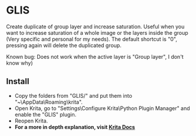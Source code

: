 # GLIS
Create duplicate of group layer and increase saturation. Useful when you want to increase saturation of a whole image or the layers inside the group (Very specific and personal for my needs). The default shortcut is "0", pressing again will delete the duplicated group.

Known bug: Does not work when the active layer is "Group layer", I don't know why)
## Install
- Copy the folders from "GLIS/" and put them into "~\AppData\Roaming\krita".
- Open Krita, go to "Settings\Configure Krita\Python Plugin Manager" and enable the "GLIS" plugin.
- Reopen Krita.
- **For a more in depth explanation, visit [Krita Docs](https://docs.krita.org/en/user_manual/python_scripting/krita_python_plugin_howto.html#getting-krita-to-recognize-your-plugin)** 
